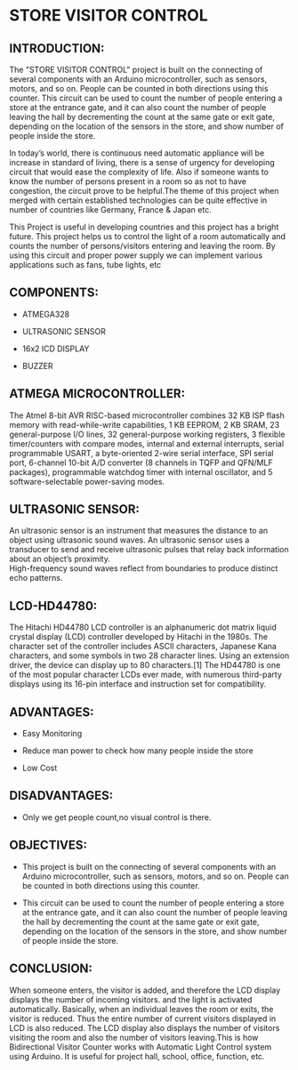 # **STORE VISITOR CONTROL**

## INTRODUCTION:

The "STORE VISITOR CONTROL" project is built on the connecting of several components with an Arduino microcontroller, such as sensors, motors, and so on. People can be counted in both directions using this counter. This circuit can be used to count the number of people entering a store at the entrance gate, and it can also count the number of people leaving the hall by decrementing the count at the same gate or exit gate, depending on the location of the sensors in the store, and show number of people inside the store.

In today’s world, there is continuous need automatic appliance will be increase in standard of living, there is a sense of urgency for developing circuit that would ease the complexity of life. Also if someone wants to know the number of persons present in a room so as not to have congestion, the circuit prove to be helpful.The theme of this project when merged with certain established technologies can be quite effective in number of countries like Germany, France & Japan etc. 

This Project is useful in developing countries and this project has a bright future. This project helps us to control the light of a room automatically and counts the number of persons/visitors entering and leaving the room. By using this circuit and proper power supply we can implement various applications such as fans, tube lights, etc


## COMPONENTS:

* ATMEGA328

* ULTRASONIC SENSOR

* 16x2 lCD DISPLAY

* BUZZER


## ATMEGA MICROCONTROLLER:

The Atmel 8-bit AVR RISC-based microcontroller combines 32 KB ISP flash memory with read-while-write capabilities, 1 KB EEPROM, 2 KB SRAM, 23 general-purpose I/O lines, 32 general-purpose working registers, 3 flexible timer/counters with compare modes, internal and external interrupts, serial programmable USART, a byte-oriented 2-wire serial interface, SPI serial port, 6-channel 10-bit A/D converter (8 channels in TQFP and QFN/MLF packages), programmable watchdog timer with internal oscillator, and 5 software-selectable power-saving modes.


## ULTRASONIC SENSOR:

An ultrasonic sensor is an instrument that measures the distance to an object using ultrasonic sound waves.
An ultrasonic sensor uses a transducer to send and receive ultrasonic pulses that relay back information about an object’s proximity.  
High-frequency sound waves reflect from boundaries to produce distinct echo patterns.


## LCD-HD44780:

The Hitachi HD44780 LCD controller is an alphanumeric dot matrix liquid crystal display (LCD) controller developed by Hitachi in the 1980s. The character set of the controller includes ASCII characters, Japanese Kana characters, and some symbols in two 28 character lines. Using an extension driver, the device can display up to 80 characters.[1] The HD44780 is one of the most popular character LCDs ever made, with numerous third-party displays using its 16-pin interface and instruction set for compatibility.

## ADVANTAGES:

* Easy Monitoring

* Reduce man power to check how many people inside the store

* Low Cost


## DISADVANTAGES:

* Only we get people count,no visual control is there.


## OBJECTIVES:

* This project is built on the connecting of several components with an Arduino microcontroller, such as sensors, motors, and so on. People can be counted in both directions using this counter. 

* This circuit can be used to count the number of people entering a store at the entrance gate, and it can also count the number of people leaving the hall by decrementing the count at the same gate or exit gate, depending on the location of the sensors in the store, and show number of people inside the store.


## CONCLUSION:

When someone enters, the visitor is added, and therefore the LCD display displays the number of incoming visitors. and the light is activated automatically.
Basically, when an individual leaves the room or exits, the visitor is reduced. Thus the entire number of current visitors displayed in LCD is also reduced. The LCD display also displays the number of visitors visiting the room and also the number of visitors leaving.This is how Bidirectional Visitor Counter works with Automatic Light Control system using Arduino. It is useful for project hall, school, office, function, etc.


